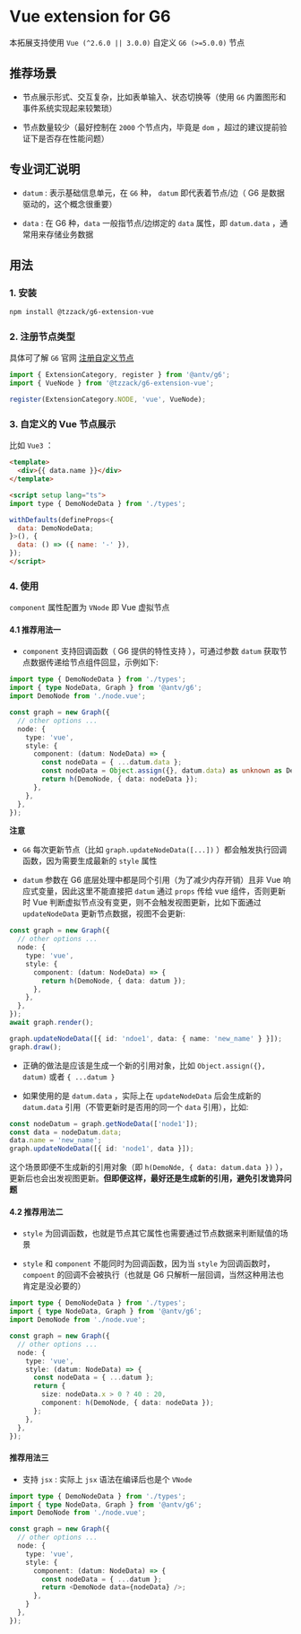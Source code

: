 # Vue extension for G6

本拓展支持使用 `Vue (^2.6.0 || 3.0.0)` 自定义 `G6 (>=5.0.0)` 节点

## 推荐场景

- 节点展示形式、交互复杂，比如表单输入、状态切换等（使用 `G6` 内置图形和事件系统实现起来较繁琐）

- 节点数量较少（最好控制在 `2000` 个节点内，毕竟是 `dom` ，超过的建议提前验证下是否存在性能问题）

## 专业词汇说明

- `datum` : 表示基础信息单元，在 `G6` 种， `datum` 即代表着节点/边（ G6 是数据驱动的，这个概念很重要）

- `data` : 在 G6 种，`data` 一般指节点/边绑定的 `data` 属性，即 `datum.data` ，通常用来存储业务数据

## 用法

### 1. 安装

```bash
npm install @tzzack/g6-extension-vue
```

### 2. 注册节点类型

具体可了解 `G6` 官网 [注册自定义节点](https://g6.antv.antgroup.com/manual/element/node/custom-node#%E7%AC%AC%E4%BA%8C%E6%AD%A5%E6%B3%A8%E5%86%8C%E8%87%AA%E5%AE%9A%E4%B9%89%E8%8A%82%E7%82%B9)

```ts
import { ExtensionCategory, register } from '@antv/g6';
import { VueNode } from '@tzzack/g6-extension-vue';

register(ExtensionCategory.NODE, 'vue', VueNode);
```

### 3. 自定义的 Vue 节点展示

比如 `Vue3` ：

```html
<template>
  <div>{{ data.name }}</div>
</template>

<script setup lang="ts">
import type { DemoNodeData } from './types';

withDefaults(defineProps<{
  data: DemoNodeData;
}>(), {
  data: () => ({ name: '-' }),
});
</script>
```

### 4. 使用

`component` 属性配置为 `VNode` 即 Vue 虚拟节点

#### 4.1 推荐用法一

- `component` 支持回调函数（ G6 提供的特性支持 ），可通过参数 `datum` 获取节点数据传递给节点组件回显，示例如下: 

```ts
import type { DemoNodeData } from './types';
import { type NodeData, Graph } from '@antv/g6';
import DemoNode from './node.vue';

const graph = new Graph({
  // other options ...
  node: {
    type: 'vue',
    style: {
      component: (datum: NodeData) => {
        const nodeData = { ...datum.data };
        const nodeData = Object.assign({}, datum.data) as unknown as DemoNodeData;
        return h(DemoNode, { data: nodeData });
      },
    },
  },
});
```

**注意**

- `G6` 每次更新节点（比如 `graph.updateNodeData([...])` ）都会触发执行回调函数，因为需要生成最新的 `style` 属性

- `datum` 参数在 G6 底层处理中都是同个引用（为了减少内存开销）且非 Vue 响应式变量，因此这里不能直接把 `datum` 通过 `props` 传给 vue 组件，否则更新时 Vue 判断虚拟节点没有变更，则不会触发视图更新，比如下面通过 `updateNodeData` 更新节点数据，视图不会更新:

```ts
const graph = new Graph({
  // other options ...
  node: {
    type: 'vue',
    style: {
      component: (datum: NodeData) => {
        return h(DemoNode, { data: datum });
      },
    },
  },
});
await graph.render();

graph.updateNodeData([{ id: 'ndoe1', data: { name: 'new_name' } }]);
graph.draw();
```

- 正确的做法是应该是生成一个新的引用对象，比如 `Object.assign({}, datum)` 或者 `{ ...datum }`

- 如果使用的是 `datum.data` ，实际上在 `updateNodeData` 后会生成新的 `datum.data` 引用（不管更新时是否用的同一个 `data` 引用），比如:

```ts
const nodeDatum = graph.getNodeData(['node1']);
const data = nodeDatum.data;
data.name = 'new_name';
graph.updateNodeData([{ id: 'node1', data }]);
```

这个场景即便不生成新的引用对象（即 `h(DemoNde, { data: datum.data })` ），更新后也会出发视图更新。**但即便这样，最好还是生成新的引用，避免引发诡异问题**

#### 4.2 推荐用法二

- `style` 为回调函数，也就是节点其它属性也需要通过节点数据来判断赋值的场景

- `style` 和 `component` 不能同时为回调函数，因为当 `style` 为回调函数时， `compoent` 的回调不会被执行（也就是 G6 只解析一层回调，当然这种用法也肯定是没必要的）

```ts
import type { DemoNodeData } from './types';
import { type NodeData, Graph } from '@antv/g6';
import DemoNode from './node.vue';

const graph = new Graph({
  // other options ...
  node: {
    type: 'vue',
    style: (datum: NodeData) => {
      const nodeData = { ...datum };
      return {
        size: nodeData.x > 0 ? 40 : 20,
        component: h(DemoNode, { data: nodeData });
      };
    },
  },
});
```

#### 推荐用法三

- 支持 `jsx` : 实际上 `jsx` 语法在编译后也是个 `VNode`

```ts
import type { DemoNodeData } from './types';
import { type NodeData, Graph } from '@antv/g6';
import DemoNode from './node.vue';

const graph = new Graph({
  // other options ...
  node: {
    type: 'vue',
    style: {
      component: (datum: NodeData) => {
        const nodeData = { ...datum };
        return <DemoNode data={nodeData} />;
      },
    }
  },
});
```
